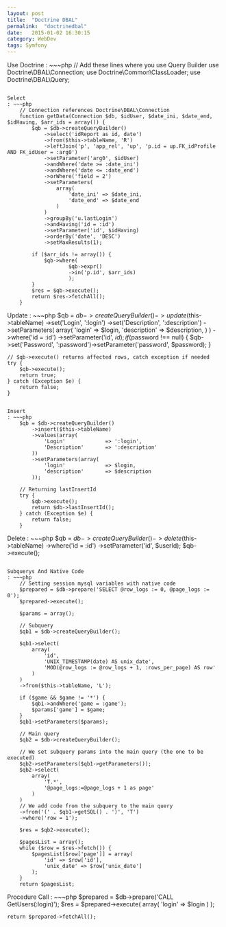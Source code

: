 ```yaml
---
layout: post
title:  "Doctrine DBAL"
permalink:  "doctrinedbal"
date:   2015-01-02 16:30:15
category: WebDev
tags: Symfony
---
```

Use Doctrine
: ~~~php
    // Add these lines where you use Query Builder
    use Doctrine\DBAL\Connection;
    use Doctrine\Common\ClassLoader;
    use Doctrine\DBAL\Query;
~~~

Select
: ~~~php
    // Connection references Doctrine\DBAL\Connection
    function getData(Connection $db, $idUser, $date_ini, $date_end, $idHaving, $arr_ids = array()) {
        $qb = $db->createQueryBuilder()
            ->select('idReport as id, date')
            ->from($this->tableName, 'R')
            ->leftJoin('p', 'app_rel', 'up', 'p.id = up.FK_idProfile AND FK_idUser = :arg0')
            ->setParameter('arg0', $idUser)
            ->andWhere('date >= :date_ini')
            ->andWhere('date <= :date_end')
            ->orWhere('field = 2')
            ->setParameters(
                array(
                    'date_ini' => $date_ini,
                    'date_end' => $date_end
                )
            )
            ->groupBy('u.lastLogin')
            ->andHaving('id = :id')
            ->setParameter('id', $idHaving)
            ->orderBy('date', 'DESC')
            ->setMaxResults(1);

        if ($arr_ids != array()) {
            $qb->where(
                    $qb->expr()
                    ->in('p.id', $arr_ids)
                    );
        }
        $res = $qb->execute();
        return $res->fetchAll();
    }
~~~

Update
: ~~~php
    $qb = $db->createQueryBuilder()
        ->update($this->tableName)
        ->set('Login', ':login')
        ->set('Description', ':description')
        ->setParameters(
            array(
                'login'             => $login,
                'description'       => $description,
            )
        )
        ->where('id = :id')
        ->setParameter('id', $id);
    if ($password !== null) {
        $qb->set('Password', ':password')->setParameter('password', $password);
    }
    
    // $qb->execute() returns affected rows, catch exception if needed
    try {
        $qb->execute();
        return true;
    } catch (Exception $e) {
        return false;
    }
~~~

Insert
: ~~~php
    $qb = $db->createQueryBuilder()
        ->insert($this->tableName)
        ->values(array(
            'Login'             => ':login',
            'Description'       => ':description'
        ))
        ->setParameters(array(
            'login'             => $login,
            'description'       => $description
        ));
    
    // Returning lastInsertId
    try {
        $qb->execute();
        return $db->lastInsertId();
    } catch (Exception $e) {
        return false;
    }
~~~

Delete
: ~~~php
    $qb = $db->createQueryBuilder()
        ->delete($this->tableName)
        ->where('id = :id')
        ->setParameter('id', $userId);
    $qb->execute();
~~~

Subquerys And Native Code
: ~~~php
    // Setting session mysql variables with native code
    $prepared = $db->prepare('SELECT @row_logs := 0, @page_logs := 0');
    $prepared->execute();

    $params = array();

    // Subquery
    $qb1 = $db->createQueryBuilder();

    $qb1->select(
        array(
            'id',
            'UNIX_TIMESTAMP(date) AS unix_date',
            'MOD(@row_logs := @row_logs + 1, :rows_per_page) AS row'
        )
    )
    ->from($this->tableName, 'L');

    if ($game && $game != '*') {
        $qb1->andWhere('game = :game');
        $params['game'] = $game;
    }
    $qb1->setParameters($params);

    // Main query
    $qb2 = $db->createQueryBuilder();

    // We set subquery params into the main query (the one to be executed)
    $qb2->setParameters($qb1->getParameters());
    $qb2->select(
        array(
            'T.*',
            '@page_logs:=@page_logs + 1 as page'
        )
    )
    // We add code from the subquery to the main query
    ->from('(' . $qb1->getSQL() . ')', 'T')
    ->where('row = 1');

    $res = $qb2->execute();

    $pagesList = array();
    while ($row = $res->fetch()) {
        $pagesList[$row['page']] = array(
            'id' => $row['id'],
            'unix_date' => $row['unix_date']
        );
    }
    return $pagesList;
~~~

Procedure Call
: ~~~php
    $prepared = $db->prepare('CALL GetUsers(:login)');
    $res = $prepared->execute(
        array(
            'login' => $login
        )
    );

    return $prepared->fetchAll();
~~~

